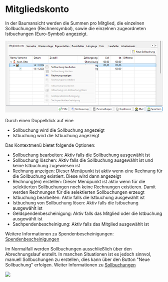 # Mitgliedskonto

In der Baumansicht werden die Summen pro Mitglied, die einzelnen Sollbuchungen (Rechnersymbol), sowie die einzelnen zugeordneten Istbuchungen (Euro-Symbol) angezeigt.

![](img/MitgliedskontoTab.png)

Durch einen Doppelklick auf eine

* Sollbuchung wird die Sollbuchung angezeigt
* Istbuchung wird die Istbuchung angezeigt

Das Kontextmenü bietet folgende Optionen:

* Sollbuchung bearbeiten: Aktiv falls die Sollbuchung ausgewählt ist
* Sollbuchung löschen: Aktiv falls die Sollbuchung ausgewählt ist und keine Istbuchung zugewiesen ist
* Rechnung anzeigen: Dieser Menüpunkt ist aktiv wenn eine Rechnung für die Sollbuchung existiert. Diese wird dann angezeigt
* Rechnung(en) erstellen: Dieser Menüpunkt ist aktiv wenn für die selektierten Sollbuchungen noch keine Rechnungen existieren. Damit werden Rechnungen für die selektierten Sollbuchungen erzeugt
* Istbuchung bearbeiten: Aktiv falls die Istbuchung ausgewählt ist
* Istbuchung von Sollbuchung lösen: Aktiv falls die Istbuchung ausgewählt ist
* Geldspendenbescheinigung: Aktiv falls das Mitglied oder die Istbuchung ausgewählt ist
* Sachpendenbescheinigung: Aktiv falls das Mitglied ausgewählt ist

Weitere Informationen zu Spendenbescheinigungen: [Spendenbescheinigungen](../spendenbescheinigung.md)

Im Normalfall werden Sollbuchungen ausschließlich über den Abrechnungslauf erstellt. In manchen Situationen ist es jedoch sinnvol, manuell Sollbuchungen zu erstellen, dies kann über den Button "Neue Sollbuchung" erfolgen. Weiter Informationen zu [Sollbuchungen](../mitgliedskonto.md)

![](img/SollbuchungView.png)
